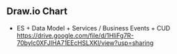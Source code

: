 
## Draw.io Chart
- ES + Data Model + Services / Business Events + CUD  https://drive.google.com/file/d/1HliFg7R-70bylc0XFJIHA71EEcHSLXKl/view?usp=sharing

